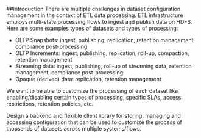 ##Introduction
There are multiple challenges in dataset configuration management in the context of ETL data processing. ETL infrastructure employs multi-state processing flows to ingest and publish data on HDFS. Here are some examples types of datasets and types of processing:
* OLTP Snapshots: ingest, publishing, replication, retention management, compliance post-processing
* OLTP Increments: ingest, publishing, replication, roll-up, compaction, retention management
* Streaming data: ingest, publishing, roll-up of streaming data, retention management, compliance post-processing
* Opaque (derived) data: replication, retention management

We want to be able to customize the processing of each dataset like enabling/disabling certain types of processing, specific SLAs, access restrictions, retention policies, etc.

Design a backend and flexible client library for storing, managing and accessing configuration that can be used to customize the process of thousands of datasets across multiple systems/flows.



